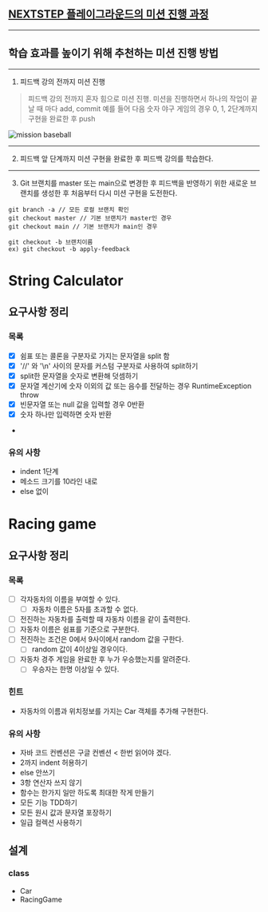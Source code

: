 ## [NEXTSTEP 플레이그라운드의 미션 진행 과정](https://github.com/next-step/nextstep-docs/blob/master/playground/README.md)

---
## 학습 효과를 높이기 위해 추천하는 미션 진행 방법

---
1. 피드백 강의 전까지 미션 진행 
> 피드백 강의 전까지 혼자 힘으로 미션 진행. 미션을 진행하면서 하나의 작업이 끝날 때 마다 add, commit
> 예를 들어 다음 숫자 야구 게임의 경우 0, 1, 2단계까지 구현을 완료한 후 push

![mission baseball](https://raw.githubusercontent.com/next-step/nextstep-docs/master/playground/images/mission_baseball.png)

---
2. 피드백 앞 단계까지 미션 구현을 완료한 후 피드백 강의를 학습한다.

---
3. Git 브랜치를 master 또는 main으로 변경한 후 피드백을 반영하기 위한 새로운 브랜치를 생성한 후 처음부터 다시 미션 구현을 도전한다.

```
git branch -a // 모든 로컬 브랜치 확인
git checkout master // 기본 브랜치가 master인 경우
git checkout main // 기본 브랜치가 main인 경우

git checkout -b 브랜치이름
ex) git checkout -b apply-feedback
```

# String Calculator
## 요구사항 정리
### 목록
- [x] 쉼표 또는 콜론을 구분자로 가지는 문자열을 split 함
- [x] '//' 와 '\n' 사이의 문자를 커스텀 구분자로 사용하여 split하기
- [x] split한 문자열을 숫자로 변환해 덧셈하기
- [x] 문자열 계산기에 숫자 이외의 값 또는 음수를 전달하는 경우 RuntimeException throw
- [x] 빈문자열 또는 null 값을 입력할 경우 0반환
- [x] 숫자 하나만 입력하면 숫자 반환
- 
### 유의 사항
- indent 1단계
- 메소드 크기를 10라인 내로
- else 없이

# Racing game
## 요구사항 정리
### 목록
- [ ] 각자동차의 이름을 부여할 수 있다.
    - [ ] 자동차 이름은 5자를 초과할 수 없다.
- [ ] 전진하는 자동차를 출력할 때 자동차 이름을 같이 출력한다.
- [ ] 자동차 이름은 쉼표를 기준으로 구분한다.
- [ ] 전진하는 조건은 0에서 9사이에서 random 값을 구한다.
    - [ ] random 값이 4이상일 경우이다.  
- [ ] 자동차 경주 게임을 완료한 후 누가 우승했는지를 알려준다.
    - [ ] 우승자는 한명 이상일 수 있다.

### 힌트
- 자동차의 이름과 위치정보를 가지는 Car 객체를 추가해 구현한다.

### 유의 사항
- 자바 코드 컨벤션은 구글 컨벤션 < 한번 읽어야 겠다.
- 2까지 indent 허용하기
- else 안쓰기
- 3항 연산자 쓰지 않기
- 함수는 한가지 일만 하도록 최대한 작게 만들기
- 모든 기능 TDD하기
- 모든 원시 값과 문자열 포장하기
- 일급 컬렉션 사용하기

## 설계
### class
- Car
- RacingGame
